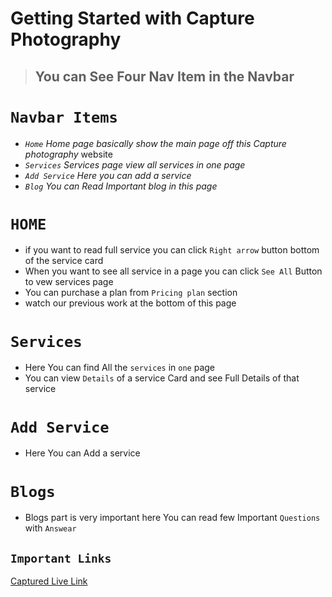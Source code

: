 # Getting Started with Capture Photography



> ## You can See Four Nav Item in the Navbar

# `Navbar Items`
- _`Home` Home page basically show the main page off this Capture photography_ website
- _`Services` Services page view all services in one page_
- _`Add Service` Here you can add a service_
- _`Blog` You can Read Important blog in this page_



# `HOME`
 - if you want to read full service you can click ` Right arrow ` button bottom of the service card
 - When you want to see all service in a page you can click ` See All ` Button to vew services page
 - You can purchase a plan from ` Pricing plan ` section
 - watch our previous work at the bottom of this page



# `Services`
 - Here You can find All the `services` in `one` page
 - You can view `Details` of a service Card and see Full Details of that service


 # `Add Service`
  - Here You can Add a service

# `Blogs`
 - Blogs part is very important here You can read few Important `Questions` with `Answear`



 ## `Important Links`

  [Captured Live Link](https://capture-d7c1e.web.app)